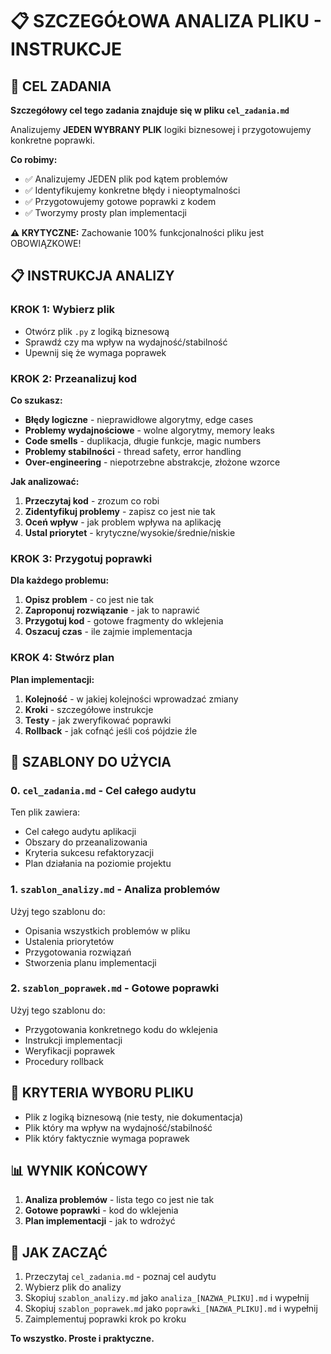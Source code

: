 # 📋 SZCZEGÓŁOWA ANALIZA PLIKU - INSTRUKCJE

## 🎯 CEL ZADANIA

**Szczegółowy cel tego zadania znajduje się w pliku `cel_zadania.md`**

Analizujemy **JEDEN WYBRANY PLIK** logiki biznesowej i przygotowujemy konkretne poprawki.

**Co robimy:**

- ✅ Analizujemy JEDEN plik pod kątem problemów
- ✅ Identyfikujemy konkretne błędy i nieoptymalności
- ✅ Przygotowujemy gotowe poprawki z kodem
- ✅ Tworzymy prosty plan implementacji

**⚠️ KRYTYCZNE:** Zachowanie 100% funkcjonalności pliku jest OBOWIĄZKOWE!

## 📋 INSTRUKCJA ANALIZY

### KROK 1: Wybierz plik

- Otwórz plik `.py` z logiką biznesową
- Sprawdź czy ma wpływ na wydajność/stabilność
- Upewnij się że wymaga poprawek

### KROK 2: Przeanalizuj kod

**Co szukasz:**

- **Błędy logiczne** - nieprawidłowe algorytmy, edge cases
- **Problemy wydajnościowe** - wolne algorytmy, memory leaks
- **Code smells** - duplikacja, długie funkcje, magic numbers
- **Problemy stabilności** - thread safety, error handling
- **Over-engineering** - niepotrzebne abstrakcje, złożone wzorce

**Jak analizować:**

1. **Przeczytaj kod** - zrozum co robi
2. **Zidentyfikuj problemy** - zapisz co jest nie tak
3. **Oceń wpływ** - jak problem wpływa na aplikację
4. **Ustal priorytet** - krytyczne/wysokie/średnie/niskie

### KROK 3: Przygotuj poprawki

**Dla każdego problemu:**

1. **Opisz problem** - co jest nie tak
2. **Zaproponuj rozwiązanie** - jak to naprawić
3. **Przygotuj kod** - gotowe fragmenty do wklejenia
4. **Oszacuj czas** - ile zajmie implementacja

### KROK 4: Stwórz plan

**Plan implementacji:**

1. **Kolejność** - w jakiej kolejności wprowadzać zmiany
2. **Kroki** - szczegółowe instrukcje
3. **Testy** - jak zweryfikować poprawki
4. **Rollback** - jak cofnąć jeśli coś pójdzie źle

## 📄 SZABLONY DO UŻYCIA

### 0. `cel_zadania.md` - Cel całego audytu

Ten plik zawiera:

- Cel całego audytu aplikacji
- Obszary do przeanalizowania
- Kryteria sukcesu refaktoryzacji
- Plan działania na poziomie projektu

### 1. `szablon_analizy.md` - Analiza problemów

Użyj tego szablonu do:

- Opisania wszystkich problemów w pliku
- Ustalenia priorytetów
- Przygotowania rozwiązań
- Stworzenia planu implementacji

### 2. `szablon_poprawek.md` - Gotowe poprawki

Użyj tego szablonu do:

- Przygotowania konkretnego kodu do wklejenia
- Instrukcji implementacji
- Weryfikacji poprawek
- Procedury rollback

## 🎯 KRYTERIA WYBORU PLIKU

- Plik z logiką biznesową (nie testy, nie dokumentacja)
- Plik który ma wpływ na wydajność/stabilność
- Plik który faktycznie wymaga poprawek

## 📊 WYNIK KOŃCOWY

1. **Analiza problemów** - lista tego co jest nie tak
2. **Gotowe poprawki** - kod do wklejenia
3. **Plan implementacji** - jak to wdrożyć

## 🚀 JAK ZACZĄĆ

1. Przeczytaj `cel_zadania.md` - poznaj cel audytu
2. Wybierz plik do analizy
3. Skopiuj `szablon_analizy.md` jako `analiza_[NAZWA_PLIKU].md` i wypełnij
4. Skopiuj `szablon_poprawek.md` jako `poprawki_[NAZWA_PLIKU].md` i wypełnij
5. Zaimplementuj poprawki krok po kroku

**To wszystko. Proste i praktyczne.**
